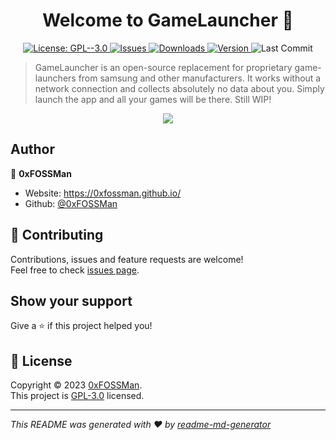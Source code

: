 <h1 align="center">Welcome to GameLauncher 👋</h1>
<p align="center">
  <a href="https://github.com/0xFOSSMan/GameLauncher/blob/main/LICENSE" target="_blank">
    <img alt="License: GPL--3.0" src="https://img.shields.io/badge/License-GPL--3.0-yellow.svg" />
  </a>
  <a href="https://github.com/0xFOSSMan/GameLauncher/issues" target="_blank">
    <img alt="Issues" src="https://img.shields.io/github/issues-raw/0xFOSSMan/GameLauncher" />
  </a>
  <a href="https://github.com/0xFOSSMan/GameLauncher/releases" target="_blank">
    <img alt="Downloads" src="https://img.shields.io/github/downloads/0xFOSSMan/GameLauncher/total" />
    <img alt="Version" src="https://img.shields.io/github/v/release/0xFOSSMan/GameLauncher" />
  </a>
  <img alt="Last Commit" src="https://img.shields.io/github/last-commit/0xFOSSMan/GameLauncher/main" />
</p>

> GameLauncher is an open-source replacement for proprietary game-launchers from samsung and other manufacturers. It works without a network connection and collects absolutely no data about you. Simply launch the app and all your games will be there. Still WIP!

<div align="center"><img src="https://i.ibb.co/FDCDHP8/gamelauncher.jpg" /></div>

## Author

👤 **0xFOSSMan**

* Website: https://0xfossman.github.io/
* Github: [@0xFOSSMan](https://github.com/0xFOSSMan)

## 🤝 Contributing

Contributions, issues and feature requests are welcome!<br />Feel free to check [issues page](https://github.com/0xFOSSMan/GameLauncher/issues). 

## Show your support

Give a ⭐️ if this project helped you!

## 📝 License

Copyright © 2023 [0xFOSSMan](https://github.com/0xFOSSMan).<br />
This project is [GPL-3.0](https://github.com/0xFOSSMan/GameLauncher/blob/main/LICENSE) licensed.

***
_This README was generated with ❤️ by [readme-md-generator](https://github.com/kefranabg/readme-md-generator)_
